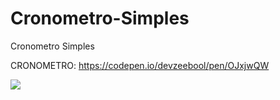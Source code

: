 # Cronometro-Simples
Cronometro Simples


CRONOMETRO: https://codepen.io/devzeebool/pen/OJxjwQW

![](https://media.discordapp.net/attachments/880903543807168525/920011442055417866/Captura_de_Tela_43.png?width=1440&height=534)

